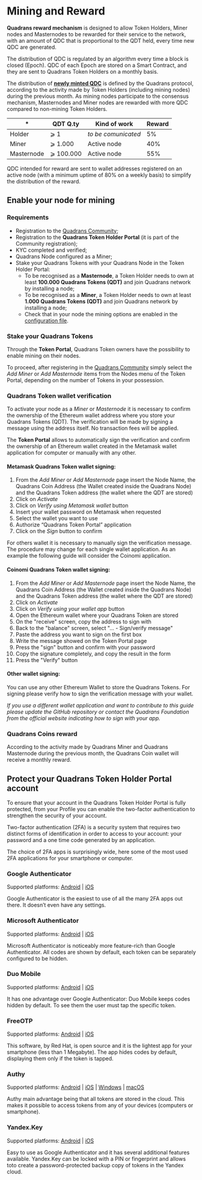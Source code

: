 Mining and Reward
=================

**Quadrans reward mechanism** is designed to allow Token Holders, Miner nodes and Masternodes to be rewarded for their service to the network, with an amount of QDC that is proportional to the QDT held, every time new QDC are generated.

The distribution of QDC is regulated by an algorithm every time a block is closed (Epoch). QDC of each Epoch are stored on a Smart Contract, and they are sent to Quadrans Token Holders on a monthly basis.

The distribution of  [**newly minted QDC**](quadrans_coin.html#minting-quadrans-coin) is defined by the Quadrans protocol, according to the activity made by Token Holders (including mining nodes) during the previous month. As mining nodes participate to the consensus mechanism, Masternodes and Miner nodes are rewarded with more QDC compared to non-mining Token Holders.

|*|QDT Q.ty|Kind of work|Reward|
|--|--|--|--|
|Holder|⩾ 1|*to be comunicated*|5%|
|Miner|⩾ 1.000|Active node|40%|
|Masternode|⩾ 100.000|Active node|55%|

QDC intended for reward are sent to wallet addresses registered on an active node (with a minimum uptime of 80% on a weekly basis) to simplify the distribution of the reward.

## Enable your node for mining

### Requirements

* Registration to the [Quadrans Community](https://quadrans.io/mining.php);
* Registration to the **Quadrans Token Holder Portal** (it is part of the Community registration);
* KYC completed and verified;
* Quadrans Node configured as a Miner;
* Stake your Quadrans Tokens with your Quadrans Node in the Token Holder Portal:
  * To be recognised as a **Masternode**, a Token Holder needs to own at least **100.000 Quadrans Tokens (QDT)** and join Quadrans network by installing a node;
  * To be recognised as a **Miner**, a Token Holder needs to own at least **1.000 Quadrans Tokens (QDT)** and join Quadrans network by installing a node;
  * Check that in your node the mining options are enabled in the [configuration file](../nodes/index.html#installation).

### Stake your Quadrans Tokens

Through the **Token Portal**, Quadrans Token owners have the possibility to enable mining on their nodes.

To proceed, after registering in the [Quadrans Community](https://quadrans.io/mining.php) simply select the *Add Miner* or *Add Masternode* items from the Nodes menu of the Token Portal, depending on the number of Tokens in your possession.


### Quadrans Token wallet verification

To activate your node as a *Miner* or *Masternode* it is necessary to confirm the ownership of the Ethereum wallet address where you store your Quadrans Tokens (QDT).
The verification will be made by signing a message using the address itself. No transaction fees will be applied.

The **Token Portal** allows to automatically sign the verification and confirm the ownership of an Ethereum wallet created in the Metamask wallet application for computer or manually with any other.

#### Metamask Quadrans Token wallet signing:

1. From the *Add Miner* or *Add Masternode* page insert the Node Name, the Quadrans Coin Address (the Wallet created inside the Quadrans Node) and the Quadrans Token address (the wallet where the QDT are stored)
2. Click on *Activate*
3. Click on *Verify using Metamask wallet* button
4. Insert your wallet password on Metamask when requested
5. Select the wallet you want to use
6. Authorize “Quadrans Token Portal” application
7. Click on the *Sign* button to confirm

For others wallet it is necessary to manually sign the verification message. The procedure may change for each single wallet application. As an example the following guide will consider the Coinomi application.

#### Coinomi Quadrans Token wallet signing: 

1. From the *Add Miner* or *Add Masternode* page insert the Node Name, the Quadrans Coin Address (the Wallet created inside the Quadrans Node) and the Quadrans Token address (the wallet where the QDT are stored)
2. Click on *Activate*
3. Click on *Verify using your wallet app* button
4. Open the Ethereum wallet where your Quadrans Token are stored 
5. On the "receive" screen, copy the address to sign with
6. Back to the "balance" screen, select "... - Sign/verify message"
7. Paste the address you want to sign on the first box
8. Write the message showed on the Token Portal page
9. Press the "sign" button and confirm with your password
10. Copy the signature completely, and copy the result in the form
11. Press the "Verify" button

#### Other wallet signing: 

You can use any other Ethereum Wallet to store the Quadrans Tokens. For signing please verify how to sign the verification message with your wallet.

*If you use a different wallet application and want to contribute to this guide please update the GitHub repository or contact the Quadrans Foundation from the official website indicating how to sign with your app.*

### Quadrans Coins reward

According to the activity made by Quadrans Miner and Quadrans Masternode during the previous month, the Quadrans Coin wallet will receive a monthly reward.

## Protect your Quadrans Token Holder Portal account

To ensure that your account in the Quadrans Token Holder Portal is fully protected, from your Profile you can enable the two-factor authentication to strengthen the security of your account. 

Two-factor authentication (2FA) is a security system that requires two distinct forms of identification in order to access to your account: your password and a one time code generated by an application.

The choice of 2FA apps is surprisingly wide, here some of the most used 2FA applications for your smartphone or computer.

### Google Authenticator

Supported platforms:
[Android](https://play.google.com/store/apps/details?id=com.google.android.apps.authenticator2) | [iOS](https://itunes.apple.com/app/google-authenticator/id388497605)

Google Authenticator is the easiest to use of all the many 2FA apps out there. It doesn’t even have any settings.
  
### Microsoft Authenticator

Supported platforms: [Android](https://play.google.com/store/apps/details?id=com.azure.authenticator) | [iOS](https://itunes.apple.com/app/microsoft-authenticator/id983156458)

Microsoft Authenticator is noticeably more feature-rich than Google Authenticator. All codes are shown by default, each token can be separately configured to be hidden.

### Duo Mobile

Supported platforms: [Android](https://play.google.com/store/apps/details?id=com.duosecurity.duomobile) | [iOS](https://itunes.apple.com/app/duo-mobile/id422663827)

It has one advantage over Google Authenticator: Duo Mobile keeps codes hidden by default. To see them the user must tap the specific token. 
  
### FreeOTP

Supported platforms: [Android](https://play.google.com/store/apps/details?id=org.fedorahosted.freeotp) | [iOS](https://itunes.apple.com/app/freeotp-authenticator/id872559395)

This software, by Red Hat, is open source and it is the lightest app for your smartphone (less than 1 Megabyte). The app hides codes by default, displaying them only if the token is tapped.  

### Authy

Supported platforms: [Android](https://play.google.com/store/apps/details?id=com.authy.authy) | [iOS](https://itunes.apple.com/app/authy/id494168017) | [Windows](https://authy.com/download/) | [macOS](https://authy.com/download/)

Authy  main advantage being that all tokens are stored in the cloud. This makes it possible to access tokens from any of your devices (computers or smartphone).

### Yandex.Key

Supported platforms: [Android](https://play.google.com/store/apps/details?id=ru.yandex.key) | [iOS](https://itunes.apple.com/app/yandex-key-2fa-and-one-time-passwords/id957324816)

Easy to use as Google Authenticator and it has several additional features available. Yandex.Key can be locked with a PIN or fingerprint and allows toto create a password-protected backup copy of tokens in the Yandex cloud.